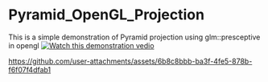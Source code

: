 # Pyramid_OpenGL_Projection
This is a simple demonstration of Pyramid projection using glm::presceptive in opengl
[![Watch this demonstration vedio](https://github.com/user-attachments/assets/59c6a1ab-9173-4fe9-aa5d-c23ee0b8f8d3
)](https://youtu.be/4K2M9rg_EBU)








https://github.com/user-attachments/assets/6b8c8bbb-ba3f-4fe5-878b-f6f07f4dfab1

